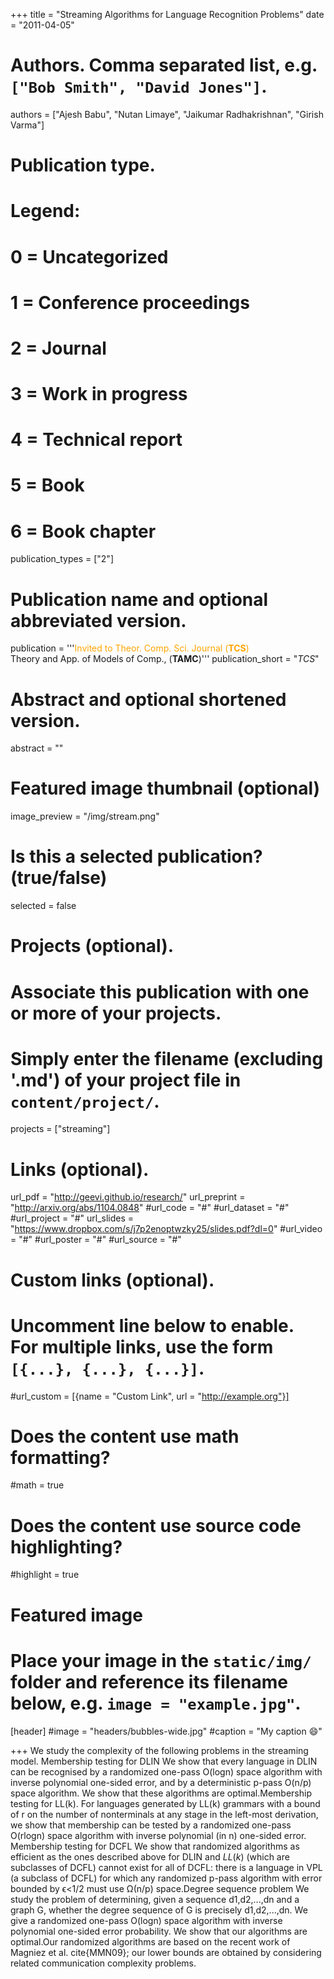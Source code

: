 +++
title = "Streaming Algorithms for Language Recognition Problems"
date = "2011-04-05"

# Authors. Comma separated list, e.g. `["Bob Smith", "David Jones"]`.
authors = ["Ajesh Babu", "Nutan Limaye",  "Jaikumar Radhakrishnan", "Girish Varma"]

# Publication type.
# Legend:
# 0 = Uncategorized
# 1 = Conference proceedings
# 2 = Journal
# 3 = Work in progress
# 4 = Technical report
# 5 = Book
# 6 = Book chapter
publication_types = ["2"]

# Publication name and optional abbreviated version.
publication = '''<span style='color: orange'>Invited to Theor. Comp. Sci. Journal (<strong>TCS</strong>)</span><br/>Theory and App. of Models of Comp., (<strong>TAMC</strong>)'''
publication_short = "*TCS*"

# Abstract and optional shortened version.
abstract = ""

# Featured image thumbnail (optional)
image_preview = "/img/stream.png"

# Is this a selected publication? (true/false)
selected = false

# Projects (optional).
#   Associate this publication with one or more of your projects.
#   Simply enter the filename (excluding '.md') of your project file in `content/project/`.
projects = ["streaming"]

# Links (optional).
url_pdf =  "http://geevi.github.io/research/"
url_preprint = "http://arxiv.org/abs/1104.0848"
#url_code = "#"
#url_dataset = "#"
#url_project = "#"
url_slides = "https://www.dropbox.com/s/j7p2enoptwzky25/slides.pdf?dl=0"
#url_video = "#"
#url_poster = "#"
#url_source = "#"

# Custom links (optional).
#   Uncomment line below to enable. For multiple links, use the form `[{...}, {...}, {...}]`.
#url_custom = [{name = "Custom Link", url = "http://example.org"}]

# Does the content use math formatting?
#math = true

# Does the content use source code highlighting?
#highlight = true

# Featured image
# Place your image in the `static/img/` folder and reference its filename below, e.g. `image = "example.jpg"`.
[header]
#image = "headers/bubbles-wide.jpg"
#caption = "My caption :smile:"

+++
We study the complexity of the following problems in the streaming model. Membership testing for DLIN We show that every language in DLIN can be recognised by a randomized one-pass O(logn) space algorithm with inverse polynomial one-sided error, and by a deterministic p-pass O(n/p) space algorithm. We show that these algorithms are optimal.Membership testing for LL(k). For languages generated by LL(k) grammars with a bound of r on the number of nonterminals at any stage in the left-most derivation, we show that membership can be tested by a randomized one-pass O(rlogn) space algorithm with inverse polynomial (in n) one-sided error. Membership testing for DCFL We show that randomized algorithms as efficient as the ones described above for DLIN and $LL(k)$ (which are subclasses of DCFL) cannot exist for all of DCFL: there is a language in VPL (a subclass of DCFL) for which any randomized p-pass algorithm with error bounded by ϵ<1/2 must use Ω(n/p) space.Degree sequence problem We study the problem of determining, given a sequence d1,d2,...,dn and a graph G, whether the degree sequence of G is precisely d1,d2,...,dn. We give a randomized one-pass O(logn) space algorithm with inverse polynomial one-sided error probability. We show that our algorithms are optimal.Our randomized algorithms are based on the recent work of Magniez et al. cite{MMN09}; our lower bounds are obtained by considering related communication complexity problems. 
